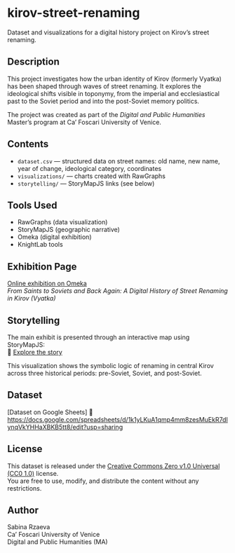 # kirov-street-renaming
Dataset and visualizations for a digital history project on Kirov’s street renaming.

## Description

This project investigates how the urban identity of Kirov (formerly Vyatka) has been shaped through waves of street renaming. It explores the ideological shifts visible in toponymy, from the imperial and ecclesiastical past to the Soviet period and into the post-Soviet memory politics.

The project was created as part of the *Digital and Public Humanities* Master’s program at Ca’ Foscari University of Venice.

## Contents

- `dataset.csv` — structured data on street names: old name, new name, year of change, ideological category, coordinates
- `visualizations/` — charts created with RawGraphs
- `storytelling/` — StoryMapJS links (see below)


## Tools Used

- RawGraphs (data visualization)
- StoryMapJS (geographic narrative)
- Omeka (digital exhibition)
- KnightLab tools

## Exhibition Page

[Online exhibition on Omeka](https://renamedstreets.omeka.net/exhibits/show/kirov-streets/kirov-streets-web)  
*From Saints to Soviets and Back Again: A Digital History of Street Renaming in Kirov (Vyatka)*
## Storytelling

The main exhibit is presented through an interactive map using StoryMapJS:  
🔗 [Explore the story](https://uploads.knightlab.com/storymapjs/4ff8b19536a43b9a45a473d3f1c9cf15/exam-1/index.html)

This visualization shows the symbolic logic of renaming in central Kirov across three historical periods: pre-Soviet, Soviet, and post-Soviet.

## Dataset

[Dataset on Google Sheets]
  🔗 https://docs.google.com/spreadsheets/d/1k1yLKuA1qmp4mm8zesMuEkR7dIynqVkYHHaXBKB5tt8/edit?usp=sharing  


## License

This dataset is released under the [Creative Commons Zero v1.0 Universal (CC0 1.0)](https://creativecommons.org/publicdomain/zero/1.0/) license.  
You are free to use, modify, and distribute the content without any restrictions.

## Author

Sabina Rzaeva  
Ca’ Foscari University of Venice  
Digital and Public Humanities (MA)
